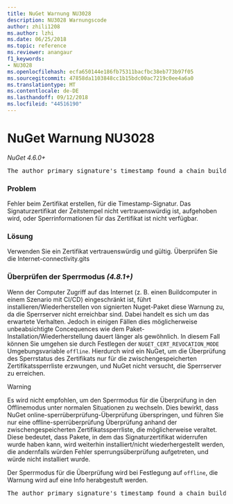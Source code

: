 ```yaml
---
title: NuGet Warnung NU3028
description: NU3028 Warnungscode
author: zhili1208
ms.author: lzhi
ms.date: 06/25/2018
ms.topic: reference
ms.reviewer: anangaur
f1_keywords:
- NU3028
ms.openlocfilehash: ecfa650144e186fb75311bacfbc38eb773b97f05
ms.sourcegitcommit: 47858da1103848cc1b15bdc00ac7219c0ee4a6a0
ms.translationtype: MT
ms.contentlocale: de-DE
ms.lasthandoff: 09/12/2018
ms.locfileid: "44516190"
---
```

# <a name="nuget-warning-nu3028"></a>NuGet Warnung NU3028

*NuGet 4.6.0+*

<pre>The author primary signature's timestamp found a chain building issue: The revocation function was unable to check revocation because the revocation server could not be reached. For more information, visit https://aka.ms/certificateRevocationMode</pre>

### <a name="issue"></a>Problem
Fehler beim Zertifikat erstellen, für die Timestamp-Signatur. Das Signaturzertifikat der Zeitstempel nicht vertrauenswürdig ist, aufgehoben wird, oder Sperrinformationen für das Zertifikat ist nicht verfügbar.

### <a name="solution"></a>Lösung
Verwenden Sie ein Zertifikat vertrauenswürdig und gültig. Überprüfen Sie die Internet-connectivity.gits

### <a name="revocation-check-mode-481"></a>Überprüfen der Sperrmodus *(4.8.1+)*
Wenn der Computer Zugriff auf das Internet (z. B. einen Buildcomputer in einem Szenario mit CI/CD) eingeschränkt ist, führt installieren/Wiederherstellen von signierten Nuget-Paket diese Warnung zu, da die Sperrserver nicht erreichbar sind. Dabei handelt es sich um das erwartete Verhalten.
Jedoch in einigen Fällen dies möglicherweise unbeabsichtigte Concequences wie dem Paket-Installation/Wiederherstellung dauert länger als gewöhnlich. In diesem Fall können Sie umgehen sie durch Festlegen der `NUGET_CERT_REVOCATION_MODE` Umgebungsvariable `offline`. Hierdurch wird ein NuGet, um die Überprüfung des Sperrstatus des Zertifikats nur für die zwischengespeicherten Zertifikatssperrliste erzwungen, und NuGet nicht versucht, die Sperrserver zu erreichen.

> [!Warning]
> Es wird nicht empfohlen, um den Sperrmodus für die Überprüfung in den Offlinemodus unter normalen Situationen zu wechseln. Dies bewirkt, dass NuGet online-sperrüberprüfung-Überprüfung überspringen, und führen Sie nur eine offline-sperrüberprüfung Überprüfung anhand der zwischengespeicherten Zertifikatssperrliste, die möglicherweise veraltet. Diese bedeutet, dass Pakete, in dem das Signaturzertifikat widerrufen wurde haben kann, wird weiterhin installiert/nicht wiederhergestellt werden, die andernfalls würden Fehler sperrungsüberprüfung aufgetreten, und würde nicht installiert wurde.

Der Sperrmodus für die Überprüfung wird bei Festlegung auf `offline`, die Warnung wird auf eine Info herabgestuft werden.

<pre>The author primary signature's timestamp found a chain building issue: The revocation function was unable to check revocation because the certificate is not available in the cached certificate revocation list and NUGET_CERT_REVOCATION_MODE environment variable has been set to offline. For more information, visit https://aka.ms/certificateRevocationMode.</pre>
